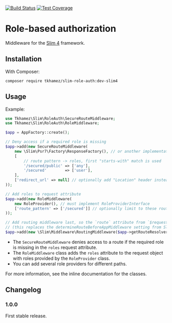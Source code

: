 [![Build Status](https://api.travis-ci.org/tkhamez/slim-role-auth.svg?branch=master)](https://travis-ci.org/tkhamez/slim-role-auth)
[![Test Coverage](https://api.codeclimate.com/v1/badges/72e1c7e619d44ccd001b/test_coverage)](https://codeclimate.com/github/tkhamez/slim-role-auth/test_coverage)

# Role-based authorization

Middleware for the [Slim 4](http://www.slimframework.com/) framework.

## Installation

With Composer:

```
composer require tkhamez/slim-role-auth:dev-slim4
```

## Usage

Example:

```php
use Tkhamez\Slim\RoleAuth\SecureRouteMiddleware;
use Tkhamez\Slim\RoleAuth\RoleMiddleware;

$app = AppFactory::create();

// Deny access if a required role is missing
$app->add(new SecureRouteMiddleware(
    new \Slim\Psr7\Factory\ResponseFactory(), // or another implementation of Psr\Http\Message\ResponseFactoryInterface
    [
        // route pattern -> roles, first "starts-with" match is used
        '/secured/public' => ['any'],
        '/secured'        => ['user'],
    ],
    ['redirect_url' => null] // optionally add "Location" header instead of 403 status code
));

// Add roles to request attribute
$app->add(new RoleMiddleware(
    new RoleProvider(), // must implement RoleProviderInterface
    ['route_pattern' => ['/secured']] // optionally limit to these routes
));

// Add routing middleware last, so the `route` attribute from `$request` is available
// (this replaces the determineRouteBeforeAppMiddleware setting from Slim 3).
$app->add(new \Slim\Middleware\RoutingMiddleware($app->getRouteResolver()));
```

- The `SecureRouteMiddleware` denies access to a route if the required role is missing in the `roles` 
  request attribute.
- The `RoleMiddleware` class adds the `roles` attribute to the request object with roles provided by the 
  `RoleProvider` class.
- You can add several role providers for different paths.

For more information, see the inline documentation for the classes.

## Changelog

### 1.0.0

First stable release.
